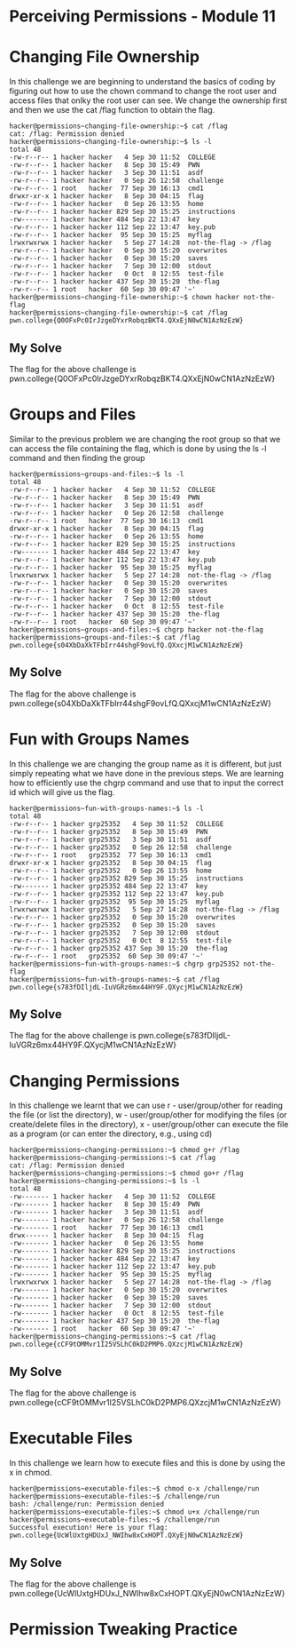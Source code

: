 # Perceiving Permissions - Module 11


# Changing File Ownership
In this challenge we are beginning to understand the basics of coding by figuring out how to use the chown command to change the root user and access files that onlky the root user can see.
We change the ownership first and then we use the cat /flag function to obtain the flag.

```
hacker@permissions~changing-file-ownership:~$ cat /flag
cat: /flag: Permission denied
hacker@permissions~changing-file-ownership:~$ ls -l
total 48
-rw-r--r-- 1 hacker hacker   4 Sep 30 11:52  COLLEGE
-rw-r--r-- 1 hacker hacker   8 Sep 30 15:49  PWN
-rw-r--r-- 1 hacker hacker   3 Sep 30 11:51  asdf
-rw-r--r-- 1 hacker hacker   0 Sep 26 12:58  challenge
-rw-r--r-- 1 root   hacker  77 Sep 30 16:13  cmd1
drwxr-xr-x 1 hacker hacker   8 Sep 30 04:15  flag
-rw-r--r-- 1 hacker hacker   0 Sep 26 13:55  home
-rw-r--r-- 1 hacker hacker 829 Sep 30 15:25  instructions
-rw------- 1 hacker hacker 484 Sep 22 13:47  key
-rw-r--r-- 1 hacker hacker 112 Sep 22 13:47  key.pub
-rw-r--r-- 1 hacker hacker  95 Sep 30 15:25  myflag
lrwxrwxrwx 1 hacker hacker   5 Sep 27 14:28  not-the-flag -> /flag
-rw-r--r-- 1 hacker hacker   0 Sep 30 15:20  overwrites
-rw-r--r-- 1 hacker hacker   0 Sep 30 15:20  saves
-rw-r--r-- 1 hacker hacker   7 Sep 30 12:00  stdout
-rw-r--r-- 1 hacker hacker   0 Oct  8 12:55  test-file
-rw-r--r-- 1 hacker hacker 437 Sep 30 15:20  the-flag
-rw-r--r-- 1 root   hacker  60 Sep 30 09:47 '~'
hacker@permissions~changing-file-ownership:~$ chown hacker not-the-flag
hacker@permissions~changing-file-ownership:~$ cat /flag
pwn.college{Q0OFxPc0IrJzgeDYxrRobqzBKT4.QXxEjN0wCN1AzNzEzW}

```

## My Solve 
The flag for the above challenge is pwn.college{Q0OFxPc0IrJzgeDYxrRobqzBKT4.QXxEjN0wCN1AzNzEzW}



# Groups and Files
Similar to the previous problem we are changing the root group so that we can access the file containing the flag, which is done 
by using the ls -l command and then finding the group

```
hacker@permissions~groups-and-files:~$ ls -l
total 48
-rw-r--r-- 1 hacker hacker   4 Sep 30 11:52  COLLEGE
-rw-r--r-- 1 hacker hacker   8 Sep 30 15:49  PWN
-rw-r--r-- 1 hacker hacker   3 Sep 30 11:51  asdf
-rw-r--r-- 1 hacker hacker   0 Sep 26 12:58  challenge
-rw-r--r-- 1 root   hacker  77 Sep 30 16:13  cmd1
drwxr-xr-x 1 hacker hacker   8 Sep 30 04:15  flag
-rw-r--r-- 1 hacker hacker   0 Sep 26 13:55  home
-rw-r--r-- 1 hacker hacker 829 Sep 30 15:25  instructions
-rw------- 1 hacker hacker 484 Sep 22 13:47  key
-rw-r--r-- 1 hacker hacker 112 Sep 22 13:47  key.pub
-rw-r--r-- 1 hacker hacker  95 Sep 30 15:25  myflag
lrwxrwxrwx 1 hacker hacker   5 Sep 27 14:28  not-the-flag -> /flag
-rw-r--r-- 1 hacker hacker   0 Sep 30 15:20  overwrites
-rw-r--r-- 1 hacker hacker   0 Sep 30 15:20  saves
-rw-r--r-- 1 hacker hacker   7 Sep 30 12:00  stdout
-rw-r--r-- 1 hacker hacker   0 Oct  8 12:55  test-file
-rw-r--r-- 1 hacker hacker 437 Sep 30 15:20  the-flag
-rw-r--r-- 1 root   hacker  60 Sep 30 09:47 '~'
hacker@permissions~groups-and-files:~$ chgrp hacker not-the-flag
hacker@permissions~groups-and-files:~$ cat /flag
pwn.college{s04XbDaXkTFbIrr44shgF9ovLfQ.QXxcjM1wCN1AzNzEzW}
```

## My Solve
The flag for the above challenge is pwn.college{s04XbDaXkTFbIrr44shgF9ovLfQ.QXxcjM1wCN1AzNzEzW}



# Fun with Groups Names
In this challenge we are changing the group name as it is different, but just simply repeating what we have done in the previous steps.
We are learning how to efficiently use the chgrp command and use that to input the correct id which will give us the flag.

```
hacker@permissions~fun-with-groups-names:~$ ls -l
total 48
-rw-r--r-- 1 hacker grp25352   4 Sep 30 11:52  COLLEGE
-rw-r--r-- 1 hacker grp25352   8 Sep 30 15:49  PWN
-rw-r--r-- 1 hacker grp25352   3 Sep 30 11:51  asdf
-rw-r--r-- 1 hacker grp25352   0 Sep 26 12:58  challenge
-rw-r--r-- 1 root   grp25352  77 Sep 30 16:13  cmd1
drwxr-xr-x 1 hacker grp25352   8 Sep 30 04:15  flag
-rw-r--r-- 1 hacker grp25352   0 Sep 26 13:55  home
-rw-r--r-- 1 hacker grp25352 829 Sep 30 15:25  instructions
-rw------- 1 hacker grp25352 484 Sep 22 13:47  key
-rw-r--r-- 1 hacker grp25352 112 Sep 22 13:47  key.pub
-rw-r--r-- 1 hacker grp25352  95 Sep 30 15:25  myflag
lrwxrwxrwx 1 hacker grp25352   5 Sep 27 14:28  not-the-flag -> /flag
-rw-r--r-- 1 hacker grp25352   0 Sep 30 15:20  overwrites
-rw-r--r-- 1 hacker grp25352   0 Sep 30 15:20  saves
-rw-r--r-- 1 hacker grp25352   7 Sep 30 12:00  stdout
-rw-r--r-- 1 hacker grp25352   0 Oct  8 12:55  test-file
-rw-r--r-- 1 hacker grp25352 437 Sep 30 15:20  the-flag
-rw-r--r-- 1 root   grp25352  60 Sep 30 09:47 '~'
hacker@permissions~fun-with-groups-names:~$ chgrp grp25352 not-the-flag
hacker@permissions~fun-with-groups-names:~$ cat /flag
pwn.college{s783fDIljdL-IuVGRz6mx44HY9F.QXycjM1wCN1AzNzEzW}

```
## My Solve
The flag for the above challenge is pwn.college{s783fDIljdL-IuVGRz6mx44HY9F.QXycjM1wCN1AzNzEzW}



# Changing Permissions
In this challenge we learnt that we can use r - user/group/other for reading the file (or list the directory), w - user/group/other for modifying the files (or create/delete files in the directory), x - user/group/other can execute the file as a program (or can enter the directory, e.g., using cd)

```
hacker@permissions~changing-permissions:~$ chmod g+r /flag
hacker@permissions~changing-permissions:~$ cat /flag
cat: /flag: Permission denied
hacker@permissions~changing-permissions:~$ chmod go+r /flag
hacker@permissions~changing-permissions:~$ ls -l
total 48
-rw------- 1 hacker hacker   4 Sep 30 11:52  COLLEGE
-rw------- 1 hacker hacker   8 Sep 30 15:49  PWN
-rw------- 1 hacker hacker   3 Sep 30 11:51  asdf
-rw------- 1 hacker hacker   0 Sep 26 12:58  challenge
-rw------- 1 root   hacker  77 Sep 30 16:13  cmd1
drwx------ 1 hacker hacker   8 Sep 30 04:15  flag
-rw------- 1 hacker hacker   0 Sep 26 13:55  home
-rw------- 1 hacker hacker 829 Sep 30 15:25  instructions
-rw------- 1 hacker hacker 484 Sep 22 13:47  key
-rw------- 1 hacker hacker 112 Sep 22 13:47  key.pub
-rw------- 1 hacker hacker  95 Sep 30 15:25  myflag
lrwxrwxrwx 1 hacker hacker   5 Sep 27 14:28  not-the-flag -> /flag
-rw------- 1 hacker hacker   0 Sep 30 15:20  overwrites
-rw------- 1 hacker hacker   0 Sep 30 15:20  saves
-rw------- 1 hacker hacker   7 Sep 30 12:00  stdout
-rw------- 1 hacker hacker   0 Oct  8 12:55  test-file
-rw------- 1 hacker hacker 437 Sep 30 15:20  the-flag
-rw------- 1 root   hacker  60 Sep 30 09:47 '~'
hacker@permissions~changing-permissions:~$ cat /flag
pwn.college{cCF9tOMMvr1I25VSLhC0kD2PMP6.QXzcjM1wCN1AzNzEzW}
```
## My Solve 
The flag for the above challenge is pwn.college{cCF9tOMMvr1I25VSLhC0kD2PMP6.QXzcjM1wCN1AzNzEzW}



# Executable Files
In this challenge we learn how to execute files and this is done by using the x in chmod. 
```
hacker@permissions~executable-files:~$ chmod o-x /challenge/run
hacker@permissions~executable-files:~$ /challenge/run
bash: /challenge/run: Permission denied
hacker@permissions~executable-files:~$ chmod u+x /challenge/run
hacker@permissions~executable-files:~$ /challenge/run
Successful execution! Here is your flag:
pwn.college{UcWlUxtgHDUxJ_NWIhw8xCxHOPT.QXyEjN0wCN1AzNzEzW}
```

## My Solve 
The flag for the above challenge is pwn.college{UcWlUxtgHDUxJ_NWIhw8xCxHOPT.QXyEjN0wCN1AzNzEzW}



# Permission Tweaking Practice 




